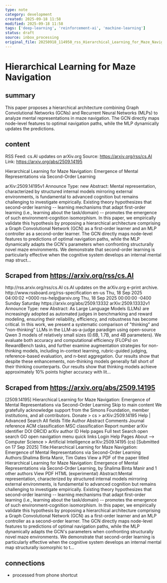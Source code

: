 ```yaml
---
type: note
category: development
created: 2025-09-18 11:58
modified: 2025-09-18 11:58
tags: ['deep-learning', 'reinforcement-ai', 'machine-learning']
status: draft
source: inbox_processing
original_file: 20250918_114950_rss_Hierarchical_Learning_for_Maze_Navigation__Emergen.txt
---
```


# Hierarchical Learning for Maze Navigation

## summary
This paper proposes a hierarchical architecture combining Graph Convolutional Networks (GCNs) and Recurrent Neural Networks (MLPs) to analyze mental representations in maze navigation. The GCN directly maps node-level features to optimal navigation paths, while the MLP dynamically updates the predictions.

## content
RSS Feed: cs.AI updates on arXiv.org
Source: https://arxiv.org/rss/cs.AI
Link: https://arxiv.org/abs/2509.14195

Hierarchical Learning for Maze Navigation: Emergence of Mental Representations via Second-Order Learning

arXiv:2509.14195v1 Announce Type: new Abstract: Mental representation, characterized by structured internal models mirroring external environments, is fundamental to advanced cognition but remains challenging to investigate empirically. Existing theory hypothesizes that second-order learning -- learning mechanisms that adapt first-order learning (i.e., learning about the task/domain) -- promotes the emergence of such environment-cognition isomorphism. In this paper, we empirically validate this hypothesis by proposing a hierarchical architecture comprising a Graph Convolutional Network (GCN) as a first-order learner and an MLP controller as a second-order learner. The GCN directly maps node-level features to predictions of optimal navigation paths, while the MLP dynamically adapts the GCN's parameters when confronting structurally novel maze environments. We demonstrate that second-order learning is particularly effective when the cognitive system develops an internal mental map struct...

## Scraped from https://arxiv.org/rss/cs.AI
<?xml version='1.0' encoding='UTF-8'?>
<rss xmlns:arxiv="http://arxiv.org/schemas/atom" xmlns:dc="http://purl.org/dc/elements/1.1/" xmlns:atom="http://www.w3.org/2005/Atom" xmlns:content="http://purl.org/rss/1.0/modules/content/" version="2.0">
  <channel>
    <title>cs.AI updates on arXiv.org</title>
    <link>http://rss.arxiv.org/rss/cs.AI</link>
    <description>cs.AI updates on the arXiv.org e-print archive.</description>
    <atom:link href="http://rss.arxiv.org/rss/cs.AI" rel="self" type="application/rss+xml"/>
    <docs>http://www.rssboard.org/rss-specification</docs>
    <language>en-us</language>
    <lastBuildDate>Thu, 18 Sep 2025 04:00:02 +0000</lastBuildDate>
    <managingEditor>rss-help@arxiv.org</managingEditor>
    <pubDate>Thu, 18 Sep 2025 00:00:00 -0400</pubDate>
    <skipDays>
      <day>Sunday</day>
      <day>Saturday</day>
    </skipDays>
    <item>
      <title>Explicit Reasoning Makes Better Judges: A Systematic Study on Accuracy, Efficiency, and Robustness</title>
      <link>https://arxiv.org/abs/2509.13332</link>
      <description>arXiv:2509.13332v1 Announce Type: new 
Abstract: As Large Language Models (LLMs) are increasingly adopted as automated judges in benchmarking and reward modeling, ensuring their reliability, efficiency, and robustness has become critical. In this work, we present a systematic comparison of "thinking" and "non-thinking" LLMs in the LLM-as-a-judge paradigm using open-source Qwen 3 models of relatively small sizes (0.6B, 1.7B, and 4B parameters). We evaluate both accuracy and computational efficiency (FLOPs) on RewardBench tasks, and further examine augmentation strategies for non-thinking models, including in-context learning, rubric-guided judging, reference-based evaluation, and n-best aggregation. Our results show that despite these enhancements, non-thinking models generally fall short of their thinking counterparts. Our results show that thinking models achieve approximately 10% points higher accuracy with lit...


## Scraped from https://arxiv.org/abs/2509.14195
[2509.14195] Hierarchical Learning for Maze Navigation: Emergence of Mental Representations via Second-Order Learning Skip to main content We gratefully acknowledge support from the Simons Foundation, member institutions, and all contributors. Donate &gt; cs &gt; arXiv:2509.14195 Help | Advanced Search All fields Title Author Abstract Comments Journal reference ACM classification MSC classification Report number arXiv identifier DOI ORCID arXiv author ID Help pages Full text Search open search GO open navigation menu quick links Login Help Pages About --> Computer Science > Artificial Intelligence arXiv:2509.14195 (cs) [Submitted on 17 Sep 2025] Title:Hierarchical Learning for Maze Navigation: Emergence of Mental Representations via Second-Order Learning Authors:Shalima Binta Manir, Tim Oates View a PDF of the paper titled Hierarchical Learning for Maze Navigation: Emergence of Mental Representations via Second-Order Learning, by Shalima Binta Manir and 1 other authors View PDF HTML (experimental) Abstract:Mental representation, characterized by structured internal models mirroring external environments, is fundamental to advanced cognition but remains challenging to investigate empirically. Existing theory hypothesizes that second-order learning -- learning mechanisms that adapt first-order learning (i.e., learning about the task/domain) -- promotes the emergence of such environment-cognition isomorphism. In this paper, we empirically validate this hypothesis by proposing a hierarchical architecture comprising a Graph Convolutional Network (GCN) as a first-order learner and an MLP controller as a second-order learner. The GCN directly maps node-level features to predictions of optimal navigation paths, while the MLP dynamically adapts the GCN&#39;s parameters when confronting structurally novel maze environments. We demonstrate that second-order learning is particularly effective when the cognitive system develops an internal mental map structurally isomorphic to t...


## connections
- processed from phone shortcut
